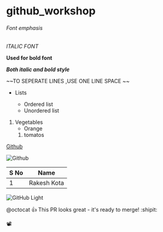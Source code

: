 # github_workshop
###### Font emphasis
*ITALIC FONT*

**Used for bold font**

***Both italic and bold style***

~~TO SEPERATE LINES ,USE ONE LINE SPACE ~~

* Lists

   * Ordered list
   * Unordered list

1. Vegetables
   - Orange
   1. tomatos

[Github](https://github.com/)

![Github](https://miro.medium.com/max/719/0*9f5uMrKMjLbzEf7q.png)

S No|Name
-|-
1|Rakesh Kota

![GitHub Light](https://github.com/github-light.png#gh-dark-mode-only)

@octocat :+1: This PR looks great - it's ready to merge! :shipit:

📽️
